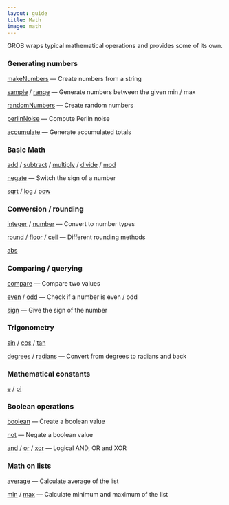```yaml
---
layout: guide
title: Math
image: math
---
```

GROB wraps typical mathematical operations and provides some of its own.

### Generating numbers

[makeNumbers](../ref/makeNumbers.html) — Create numbers from a string

[sample](../ref/sample.html) / [range](../ref/range.html) — Generate numbers between the given min / max

[randomNumbers](../ref/randomNumbers.html) — Create random numbers

[perlinNoise](../ref/perlinNoise.html) — Compute Perlin noise

[accumulate](../ref/accumulate.html) — Generate accumulated totals

### Basic Math

[add](../ref/add.html) / [subtract](../ref/subtract.html) / [multiply](../ref/multiply.html) / [divide](../ref/divide.html) / [mod](../ref/mod.html)

[negate](../ref/negate.html) — Switch the sign of a number

[sqrt](../ref/sqrt.html) / [log](../ref/log.html) / [pow](../ref/pow.html)

### Conversion / rounding

[integer](../ref/integer.html) / [number](../ref/number.html) — Convert to number types

[round](../ref/round.html) / [floor](../ref/floor.html) / [ceil](../ref/ceil.html) — Different rounding methods

[abs](../ref/abs.html)

### Comparing / querying

[compare](../ref/compare.html) — Compare two values

[even](../ref/even.html) / [odd](../ref/odd.html) — Check if a number is even / odd

[sign](../ref/sign.html) — Give the sign of the number

### Trigonometry

[sin](../ref/sin.html) / [cos](../ref/cos.html) / [tan](../ref/tan.html)

[degrees](../ref/degrees.html) / [radians](../ref/radians.html) — Convert from degrees to radians and back

### Mathematical constants

[e](../ref/e.html) / [pi](../ref/pi.html)

### Boolean operations

[boolean](../ref/boolean.html) — Create a boolean value

[not](../ref/not.html) — Negate a boolean value

[and](../ref/and.html) / [or](../ref/or.html) / [xor](../ref/xor.html) — Logical AND, OR and XOR

### Math on lists

[average](../ref/average.html) — Calculate average of the list

[min](../ref/min.html) / [max](../ref/max.html) — Calculate minimum and maximum of the list
